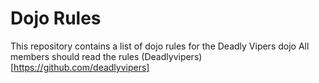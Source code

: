 Dojo Rules
==========

This repository contains a list of dojo rules for the Deadly Vipers dojo
All members should read the rules
(Deadlyvipers)[https://github.com/deadlyvipers]
